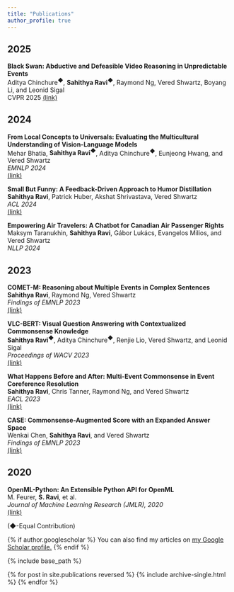 ```yaml
---
title: "Publications"
author_profile: true
---
```


## 2025

**Black Swan: Abductive and Defeasible Video Reasoning in Unpredictable Events**  
  Aditya Chinchure<sup>◆</sup>, **Sahithya Ravi<sup>◆</sup>**, Raymond Ng, Vered Shwartz, Boyang Li, and Leonid Sigal  
  CVPR 2025
  [(link)](https://arxiv.org/abs/2412.05725)

## 2024

**From Local Concepts to Universals: Evaluating the Multicultural Understanding of Vision-Language Models**  
  Mehar Bhatia, **Sahithya Ravi<sup>◆</sup>**, Aditya Chinchure<sup>◆</sup>, Eunjeong Hwang, and Vered Shwartz  
  *EMNLP 2024*  
  [(link)](https://arxiv.org/abs/2407.00263)

**Small But Funny: A Feedback-Driven Approach to Humor Distillation**  
  **Sahithya Ravi**, Patrick Huber, Akshat Shrivastava, Vered Shwartz  
  *ACL 2024*  
  [(link)](https://aclanthology.org/2024.acl-long.706.pdf)

**Empowering Air Travelers: A Chatbot for Canadian Air Passenger Rights**  
  Maksym Taranukhin, **Sahithya Ravi**, Gábor Lukács, Evangelos Milios, and Vered Shwartz  
  *NLLP 2024*

## 2023

**COMET-M: Reasoning about Multiple Events in Complex Sentences**  
  **Sahithya Ravi**, Raymond Ng, Vered Shwartz  
  *Findings of EMNLP 2023*  
  [(link)](https://www.semanticscholar.org/reader/d0f108b8f5fcfb81e4354b498f3f8491740ece7e)

**VLC-BERT: Visual Question Answering with Contextualized Commonsense Knowledge**  
  **Sahithya Ravi<sup>◆</sup>**, Aditya Chinchure<sup>◆</sup>, Renjie Lio, Vered Shwartz, and Leonid Sigal  
  *Proceedings of WACV 2023*  
  [(link)](https://openaccess.thecvf.com/content/WACV2023/papers/Ravi_VLC-BERT_Visual_Question_Answering_With_Contextualized_Commonsense_Knowledge_WACV_2023_paper.pdf)

**What Happens Before and After: Multi-Event Commonsense in Event Coreference Resolution**  
  **Sahithya Ravi**, Chris Tanner, Raymond Ng, and Vered Shwartz  
  *EACL 2023*  
  [(link)](https://arxiv.org/pdf/2302.09715.pdf)

**CASE: Commonsense-Augmented Score with an Expanded Answer Space**  
  Wenkai Chen, **Sahithya Ravi**, and Vered Shwartz  
  *Findings of EMNLP 2023*  
  [(link)](https://arxiv.org/pdf/2311.01684.pdf)

## 2020
**OpenML-Python: An Extensible Python API for OpenML**  
  M. Feurer, **S. Ravi**, et al.  
  *Journal of Machine Learning Research (JMLR), 2020*  
  [(link)](https://arxiv.org/pdf/1911.02490.pdf)

(◆-Equal Contribution)

{% if author.googlescholar %}
  You can also find my articles on <u><a href="{{author.googlescholar}}">my Google Scholar profile</a>.</u>
{% endif %}

{% include base_path %}

{% for post in site.publications reversed %}
  {% include archive-single.html %}
{% endfor %}
